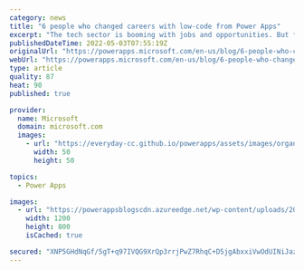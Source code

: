 ```yaml
---
category: news
title: "6 people who changed careers with low-code from Power Apps"
excerpt: "The tech sector is booming with jobs and opportunities. But for some people, the question is: how do I get in? Few people have degrees in computer science, IT, or engineering—so, coding jobs seem out of reach. However, with low-code app tools, some grit and curiosity, anyone can now realize a career"
publishedDateTime: 2022-05-03T07:55:19Z
originalUrl: "https://powerapps.microsoft.com/en-us/blog/6-people-who-changed-careers-with-low-code-from-power-apps/"
webUrl: "https://powerapps.microsoft.com/en-us/blog/6-people-who-changed-careers-with-low-code-from-power-apps/"
type: article
quality: 87
heat: 90
published: true

provider:
  name: Microsoft
  domain: microsoft.com
  images:
    - url: "https://everyday-cc.github.io/powerapps/assets/images/organizations/microsoft.com-50x50.jpg"
      width: 50
      height: 50

topics:
  - Power Apps

images:
  - url: "https://powerappsblogscdn.azureedge.net/wp-content/uploads/2022/05/CLO20b_Evan_office_003.jpg"
    width: 1200
    height: 800
    isCached: true

secured: "XNP5GHdNqGf/5gT+q97IVQG9XrQp3rrjPwZ7RhqC+D5jgAbxxiVwOdUINiJazxHIm3iVpiSnSZDZ7DNuMPCjV84TI45q05Rkg/Y0rHIn8g6qPClqxKjXwOFnhCwzh1VhLC0sVMn09Spg7oO12zD+YH8SsnhXY9RAdpUTOm/C4pk7fiMxzV4rzLESIWZHtKNpTtCzVJ1wBzlJkkIeDWuu9+OYNfdS21720op3cr+Qo+6i/9c0wxv6AVBQGn4RJKeJDDNpdgAKn3XIZbHwz/7fawglONZ5NDcXbplQk2mIQGn2lvu5rWa9dBfJQBLeS5RAL9wihlKo9JhsSojDdENUZlJMblnaJoNf1iecRlBJNzY=;7ut36H8bWL1qxEECD1hn/w=="
---
```


